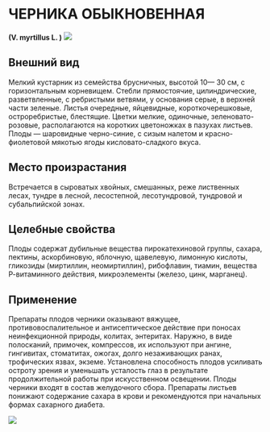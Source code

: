 # ЧЕРНИКА ОБЫКНОВЕННАЯ
**(V. myrtillus L. )**
![](chernika1.jpg)

## Внешний вид
Мелкий кустарник из семейства брусничных, высотой 10— 30 см, с горизонтальным корневищем. Стебли прямостоячие, цилиндрические, разветвленные, с ребристыми ветвями, у основания серые, в верхней части зеленые. Листья очередные, яйцевидные, короткочерешковые, остроребристые, блестящие. Цветки мелкие, одиночные, зеленовато-розовые, располагаются на коротких цветоножках в пазухах листьев. Плоды — шаро­видные черно-синие, с сизым налетом и красно-фиолетовой мякотью ягоды кисловато-сладкого вкуса.       

## Место произрастания
Встречается в сыроватых хвойных, смешанных, реже лиственных лесах, тундре в лесной, лесостепной, лесотундровой, тундровой и субальпийской зонах. 

## Целебные свойства
Плоды содержат дубильные вещества пирокатехиновой группы, сахара, пектины, аскорбиновую, яблочную, щавелевую, лимонную кислоты, гликозиды (миртиллин, неомиртиллин), рибофлавин, тиамин, вещества Р-витаминного действия, микроэлементы (железо, цинк, марганец). 

## Применение
Препараты плодов черники оказывают вяжущее, противовоспалительное и антисептическое действие при поносах неинфекционной природы, колитах, энтеритах. Наружно, в виде полосканий, примочек, компрессов, их используют при ангине, гингивитах, стоматитах, ожогах, долго незаживающих ранах, трофических язвах, экземе. Установлена способность плодов усиливать остроту зрения и уменьшать усталость глаз в результате продолжительной работы при искусственном освещении. Плоды черники входят в состав желудочного сбора. Препараты листьев понижают содержание сахара в крови и рекомендуются при начальных формах сахарного диабета.

![](Черника%20обыкновенная.jpg)

  